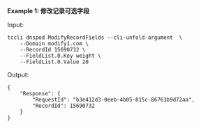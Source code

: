 **Example 1: 修改记录可选字段**



Input: 

```
tccli dnspod ModifyRecordFields --cli-unfold-argument  \
    --Domain modify1.com \
    --RecordId 15690732 \
    --FieldList.0.Key weight \
    --FieldList.0.Value 20
```

Output: 
```
{
    "Response": {
        "RequestId": "b3e412d3-0eeb-4b05-815c-86763b9d72aa",
        "RecordId": 15690732
    }
}
```

